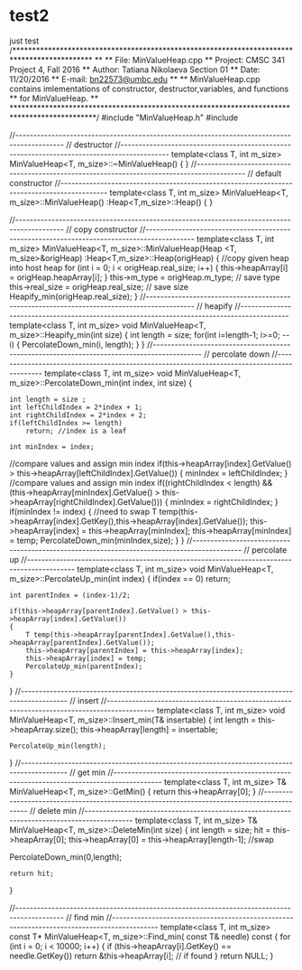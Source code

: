 # test2
just test
/********************************************************************************************
 **
 ** File:    MinValueHeap.cpp
 ** Project: CMSC 341 Project 4, Fall 2016
 ** Author:  Tatiana Nikolaeva Section 01
 ** Date:    11/20/2016
 ** E-mail:  bn22573@umbc.edu
 **
 ** MinValueHeap.cpp contains imlementations of  constructor, destructor,variables, and functions
 ** for MinValueHeap.
 **
 *********************************************************************************************/
#include "MinValueHeap.h"
#include <iostream>

//-------------------------------------------------------------------------------------------
//                               destructor
//-------------------------------------------------------------------------------------------
template<class T, int m_size>
MinValueHeap<T, m_size>::~MinValueHeap()
{
}
//-------------------------------------------------------------------------------------------
//                               default constructor
//-------------------------------------------------------------------------------------------
template<class T, int m_size>
MinValueHeap<T, m_size>::MinValueHeap()
:Heap<T,m_size>::Heap()
{
}

//-------------------------------------------------------------------------------------------
//                               copy constructor
//-------------------------------------------------------------------------------------------
template<class T, int m_size>
MinValueHeap<T, m_size>::MinValueHeap(Heap <T, m_size>&origHeap)
:Heap<T,m_size>::Heap(origHeap)
{
   //copy given heap into host heap
   for (int i = 0; i < origHeap.real_size;  i++)
   {
      this->heapArray[i] = origHeap.heapArray[i];
   }
   this->m_type = origHeap.m_type;         // save type
   this->real_size = origHeap.real_size;   // save size
   Heapify_min(origHeap.real_size);
}
//-------------------------------------------------------------------------------------------
//                               heapify
//-------------------------------------------------------------------------------------------
template<class T, int m_size>
void MinValueHeap<T, m_size>::Heapify_min(int size)
{
    int length = size;
    for(int i=length-1; i>=0; --i)
    {
        PercolateDown_min(i, length);
    }
}
//-------------------------------------------------------------------------------------------
//                               percolate down
//-------------------------------------------------------------------------------------------
template<class T, int m_size>
void MinValueHeap<T, m_size>::PercolateDown_min(int index, int size)
{
    
    int length = size ;
    int leftChildIndex = 2*index + 1;
    int rightChildIndex = 2*index + 2;
    if(leftChildIndex >= length)
        return; //index is a leaf

    int minIndex = index;
   //compare values and assign min index
    if(this->heapArray[index].GetValue() > this->heapArray[leftChildIndex].GetValue())
    {
        minIndex = leftChildIndex;
    }
    //compare values and assign min index
    if((rightChildIndex < length) && (this->heapArray[minIndex].GetValue() > this->heapArray[rightChildIndex].GetValue()))
    {
        minIndex = rightChildIndex;
    }
    if(minIndex != index)
    {
        //need to swap
        T temp(this->heapArray[index].GetKey(),this->heapArray[index].GetValue());
        this->heapArray[index] = this->heapArray[minIndex];
        this->heapArray[minIndex] = temp;
        PercolateDown_min(minIndex,size);
    }
}
//-------------------------------------------------------------------------------------------
//                               percolate up
//-------------------------------------------------------------------------------------------
template<class T, int m_size>
void MinValueHeap<T, m_size>::PercolateUp_min(int index)
{
    if(index == 0)
        return;

    int parentIndex = (index-1)/2;

    if(this->heapArray[parentIndex].GetValue() > this->heapArray[index].GetValue())
    {
        T temp(this->heapArray[parentIndex].GetValue(),this->heapArray[parentIndex].GetValue());
        this->heapArray[parentIndex] = this->heapArray[index];
        this->heapArray[index] = temp;
        PercolateUp_min(parentIndex);
    }
}
//-------------------------------------------------------------------------------------------
//                               insert
//-------------------------------------------------------------------------------------------
template<class T, int m_size>
void MinValueHeap<T, m_size>::Insert_min(T& insertable)
{
    int length = this->heapArray.size();
    this->heapArray[length] = insertable;

    PercolateUp_min(length);
}
//-------------------------------------------------------------------------------------------
//                               get min
//-------------------------------------------------------------------------------------------
template<class T, int m_size>
T& MinValueHeap<T, m_size>::GetMin()
{
    return this->heapArray[0];
}
//-------------------------------------------------------------------------------------------
//                               delete min
//-------------------------------------------------------------------------------------------
template<class T, int m_size>
T& MinValueHeap<T, m_size>::DeleteMin(int size)
{
    int length = size;
    hit = this->heapArray[0];
    this->heapArray[0] = this->heapArray[length-1]; //swap
    
   PercolateDown_min(0,length);

    return hit;
}

//-------------------------------------------------------------------------------------------
//                               find min
//-------------------------------------------------------------------------------------------
template<class T, int m_size>
const T* MinValueHeap<T, m_size>::Find_min( const T& needle) const
{
   for (int i = 0; i < 10000; i++)
   {
       if (this->heapArray[i].GetKey() == needle.GetKey())
           return &this->heapArray[i];  // if found
   }
   return NULL;
}
